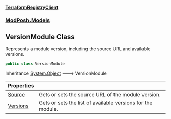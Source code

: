 #### [TerraformRegistryClient](index.md 'index')
### [ModPosh.Models](ModPosh.Models.md 'ModPosh.Models')

## VersionModule Class

Represents a module version, including the source URL and available versions.

```csharp
public class VersionModule
```

Inheritance [System.Object](https://docs.microsoft.com/en-us/dotnet/api/System.Object 'System.Object') &#129106; VersionModule

| Properties | |
| :--- | :--- |
| [Source](ModPosh.Models.VersionModule.Source.md 'ModPosh.Models.VersionModule.Source') | Gets or sets the source URL of the module version. |
| [Versions](ModPosh.Models.VersionModule.Versions.md 'ModPosh.Models.VersionModule.Versions') | Gets or sets the list of available versions for the module. |
